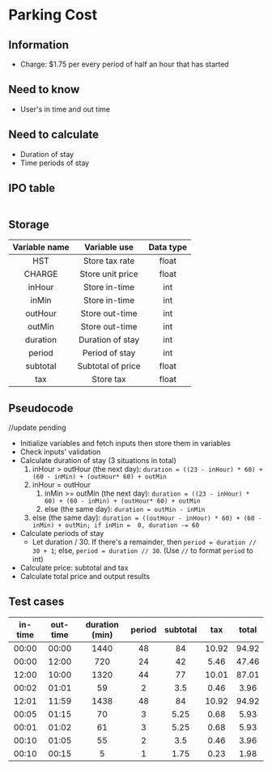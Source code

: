 # Parking Cost

## Information

* Charge: $1.75 per every period of half an hour that has started

## Need to know

* User's in time and out time

## Need to calculate

* Duration of stay
* Time periods of stay

## IPO table

![]()

## Storage

| Variable name | Variable use | Data type |
| :-: | :-: | :-:|
| HST | Store tax rate | float |
|CHARGE | Store unit price | float |
| inHour | Store in-time | int |
| inMin | Store in-time | int |
| outHour | Store out-time | int |
| outMin | Store out-time | int |
| duration | Duration of stay | int |
| period | Period of stay | int |
| subtotal | Subtotal of price | float |
| tax | Store tax | float |

## Pseudocode
//update pending

* Initialize variables and fetch inputs then store them in variables
* Check inputs' validation
* Calculate duration of stay (3 situations in total)
    1. inHour > outHour (the next day): `duration = ((23 - inHour) * 60) + (60 - inMin) + (outHour* 60) + outMin`
    2. inHour = outHour
        1. inMin >= outMin (the next day): `duration = ((23 - inHour) * 60) + (60 - inMin) + (outHour* 60) + outMin`
        2. else (the same day): `duration = outMin - inMin`
    3. else (the same day): `duration = ((outHour - inHour) * 60) + (60 - inMin) + outMin; if inMin =  0, duration -= 60`
* Calculate periods of stay
    * Let duration / 30. If there's a remainder, then `period = duration // 30 + 1`; else, `period = duration // 30`. (Use `//` to format `period` to int)
* Calculate price: subtotal and tax
* Calculate total price and output results

## Test cases

| in-time | out-time | duration (min) | period | subtotal | tax | total |
| :-: | :-: | :-: | :-: | :-: | :-: | :-: |
| 00:00 | 00:00 | 1440 | 48 | 84 | 10.92 | 94.92 |
| 00:00 | 12:00 | 720 | 24 | 42 | 5.46 | 47.46 |
| 12:00 | 10:00 | 1320 | 44 | 77 | 10.01 | 87.01 |
| 00:02 | 01:01 | 59 | 2 | 3.5 | 0.46 | 3.96 |
| 12:01 | 11:59 | 1438 | 48 | 84 | 10.92 | 94.92 |
| 00:05 | 01:15 | 70 | 3 | 5.25 | 0.68 | 5.93 |
| 00:01 | 01:02 | 61 | 3 | 5.25 | 0.68 | 5.93 |
| 00:10 | 01:05 | 55 | 2 | 3.5 | 0.46 | 3.96 |
| 00:10 | 00:15 | 5 | 1 | 1.75 | 0.23 | 1.98 |